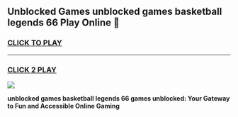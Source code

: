 
## Unblocked Games unblocked games basketball legends 66 Play Online 👋
<h3>
<a href="https://news.freeplayer.one?title=unblocked_games_basketball_legends_66&ref=17F">CLICK TO PLAY</a></h3>
<hr>

<h3>
<a href="https://news.freeplayer.one?title=unblocked_games_basketball_legends_66&ref=17F">CLICK 2 PLAY</a>
  
</h3>

<a href="https://news.freeplayer.one?title=unblocked_games_basketball_legends_66&ref=17F/"><img src="https://clearcache.store/games.png"></a>


**unblocked games basketball legends 66 games unblocked: Your Gateway to Fun and Accessible Online Gaming**
